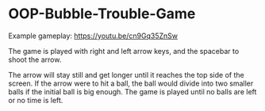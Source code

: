 ﻿# OOP-Bubble-Trouble-Game

Example gameplay: https://youtu.be/cn9Gq35ZnSw 

The game is played with right and left arrow keys, and the spacebar to shoot the arrow.

The arrow will stay still and get longer until it reaches the top side of the screen. If the arrow were to hit a ball, the ball would divide into two smaller balls if the initial ball is big enough. The game is played until no balls are left or no time is left.
